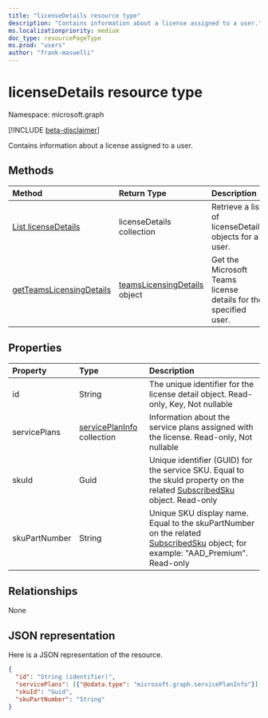 ```yaml
---
title: "licenseDetails resource type"
description: "Contains information about a license assigned to a user."
ms.localizationpriority: medium
doc_type: resourcePageType
ms.prod: "users"
author: "frank-masuelli"
---
```


# licenseDetails resource type

Namespace: microsoft.graph

[!INCLUDE [beta-disclaimer](../../includes/beta-disclaimer.md)]

Contains information about a license assigned to a user.

## Methods

| Method		   | Return Type	|Description|
|:---------------|:--------|:----------|
|[List licenseDetails](../api/user-list-licensedetails.md) | licenseDetails collection |Retrieve a list of licenseDetails objects for a user.|
|[getTeamsLicensingDetails](../api/licensedetails-getteamslicensingdetails.md)|[teamsLicensingDetails](../resources/teamsLicensingDetails.md) object|Get the Microsoft Teams license details for the specified user.|

<!--|[Get licenseDetails](../api/licensedetails-get.md) | licenseDetails |Read properties and relationships of a licenseDetails object.|-->

## Properties
| Property	   | Type	|Description|
|:---------------|:--------|:----------|
|id|String| The unique identifier for the license detail object. Read-only, Key, Not nullable |
|servicePlans|[servicePlanInfo](serviceplaninfo.md) collection| Information about the service plans assigned with the license. Read-only, Not nullable |
|skuId|Guid| Unique identifier (GUID) for the service SKU. Equal to the skuId property on the related [SubscribedSku](subscribedsku.md) object. Read-only |
|skuPartNumber|String| Unique SKU display name. Equal to the skuPartNumber on the related [SubscribedSku](subscribedsku.md) object; for example: "AAD_Premium". Read-only |

## Relationships
None

## JSON representation
Here is a JSON representation of the resource.

<!-- {
  "blockType": "resource",
  "optionalProperties": [

  ],
  "@odata.type": "microsoft.graph.licenseDetails"
}-->

```json
{
  "id": "String (identifier)",
  "servicePlans": [{"@odata.type": "microsoft.graph.servicePlanInfo"}],
  "skuId": "Guid",
  "skuPartNumber": "String"
}

```

<!-- uuid: 8fcb5dbc-d5aa-4681-8e31-b001d5168d79
2015-10-25 14:57:30 UTC -->
<!--
{
  "type": "#page.annotation",
  "description": "licenseDetails resource",
  "keywords": "",
  "section": "documentation",
  "tocPath": "",
  "suppressions": []
}
-->


